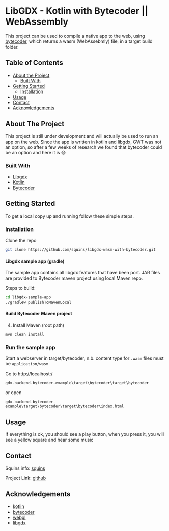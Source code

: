 # LibGDX - Kotlin with Bytecoder || WebAssembly

This project can be used to compile a native app to the web, using [bytecoder], which returns a wasm (WebAssebmly) file, in a target build folder.


## Table of Contents

* [About the Project](#about-the-project)
  * [Built With](#built-with)
* [Getting Started](#getting-started)
  * [Installation](#installation)
* [Usage](#usage)
* [Contact](#contact)
* [Acknowledgements](#acknowledgements)


## About The Project

This project is still under development and will actually be used to run an app on the web.
Since the app is written in kotlin and libgdx, GWT was not an option, so after a few weeks of research we found that bytecoder could be an option and here it is :smile:

### Built With

* [Libgdx]
* [Kotlin]
* [Bytecoder]

## Getting Started

To get a local copy up and running follow these simple steps.

### Installation

Clone the repo
```sh
git clone https://github.com/squins/libgdx-wasm-with-bytecoder.git
```
#### Libgdx sample app (gradle)

The sample app contains all libgdx features that have been port. JAR files are provided to Bytecoder maven project
using local Maven repo.

Steps to build:

```sh
cd libgdx-sample-app
./gradlew publishToMavenLocal
```

#### Build Bytecoder Maven project

4. Install Maven (root path)
```
mvn clean install
```
####

### Run the sample app

Start a webserver in target/bytecoder, n.b. content type for `.wasm` files must be `application/wasm`

Go to http://localhost:<port>/

```
gdx-backend-bytecoder-example\target\bytecoder\target\bytecoder 
```
or open 
```
gdx-backend-bytecoder-example\target\bytecoder\target\bytecoder\index.html
```

## Usage

If everything is ok, you should see a play button, when you press it, you will see a yellow square and hear some music

## Contact

Squins info: [squins]

Project Link: [github]

## Acknowledgements

* [kotlin]
* [bytecoder]
* [webgl]
* [libgdx]

[libgdx]: https://libgdx.com/
[bytecoder]: https://github.com/mirkosertic/Bytecoder
[github]: https://github.com/squins/libgdx-wasm-with-bytecoder
[webgl]: https://developer.mozilla.org/nl/docs/Web/API/WebGL_API
[kotlin]: https://kotlinlang.org/
[squins]: https://www.squins.com/
